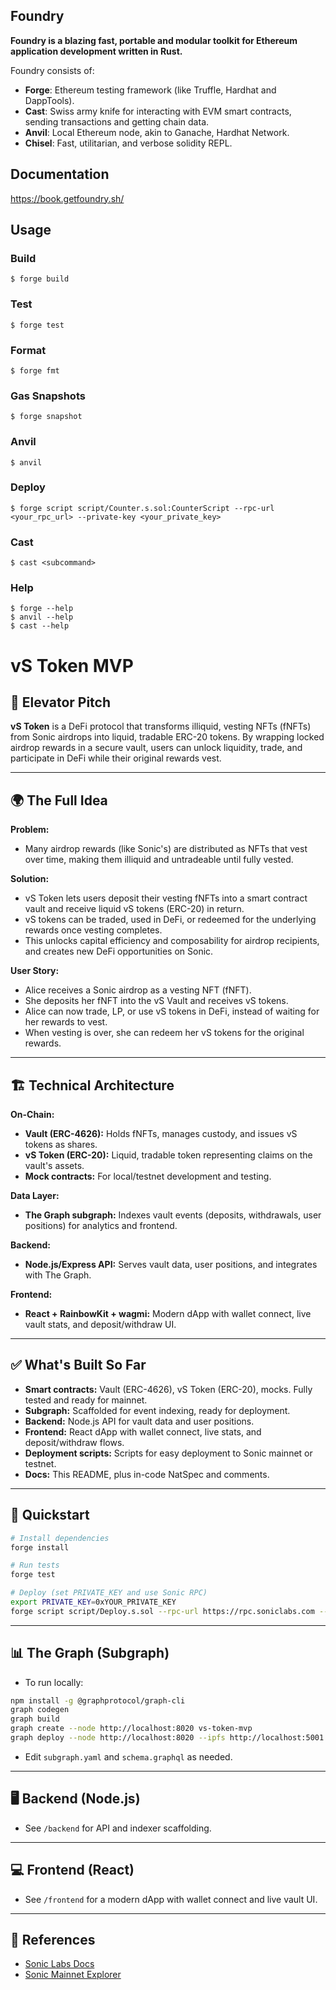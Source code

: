 ## Foundry

**Foundry is a blazing fast, portable and modular toolkit for Ethereum application development written in Rust.**

Foundry consists of:

-   **Forge**: Ethereum testing framework (like Truffle, Hardhat and DappTools).
-   **Cast**: Swiss army knife for interacting with EVM smart contracts, sending transactions and getting chain data.
-   **Anvil**: Local Ethereum node, akin to Ganache, Hardhat Network.
-   **Chisel**: Fast, utilitarian, and verbose solidity REPL.

## Documentation

https://book.getfoundry.sh/

## Usage

### Build

```shell
$ forge build
```

### Test

```shell
$ forge test
```

### Format

```shell
$ forge fmt
```

### Gas Snapshots

```shell
$ forge snapshot
```

### Anvil

```shell
$ anvil
```

### Deploy

```shell
$ forge script script/Counter.s.sol:CounterScript --rpc-url <your_rpc_url> --private-key <your_private_key>
```

### Cast

```shell
$ cast <subcommand>
```

### Help

```shell
$ forge --help
$ anvil --help
$ cast --help
```

# vS Token MVP

## 🚀 Elevator Pitch
**vS Token** is a DeFi protocol that transforms illiquid, vesting NFTs (fNFTs) from Sonic airdrops into liquid, tradable ERC-20 tokens. By wrapping locked airdrop rewards in a secure vault, users can unlock liquidity, trade, and participate in DeFi while their original rewards vest.

---

## 🌍 The Full Idea

**Problem:**
- Many airdrop rewards (like Sonic's) are distributed as NFTs that vest over time, making them illiquid and untradeable until fully vested.

**Solution:**
- vS Token lets users deposit their vesting fNFTs into a smart contract vault and receive liquid vS tokens (ERC-20) in return.
- vS tokens can be traded, used in DeFi, or redeemed for the underlying rewards once vesting completes.
- This unlocks capital efficiency and composability for airdrop recipients, and creates new DeFi opportunities on Sonic.

**User Story:**
- Alice receives a Sonic airdrop as a vesting NFT (fNFT).
- She deposits her fNFT into the vS Vault and receives vS tokens.
- Alice can now trade, LP, or use vS tokens in DeFi, instead of waiting for her rewards to vest.
- When vesting is over, she can redeem her vS tokens for the original rewards.

---

## 🏗️ Technical Architecture

**On-Chain:**
- **Vault (ERC-4626):** Holds fNFTs, manages custody, and issues vS tokens as shares.
- **vS Token (ERC-20):** Liquid, tradable token representing claims on the vault's assets.
- **Mock contracts:** For local/testnet development and testing.

**Data Layer:**
- **The Graph subgraph:** Indexes vault events (deposits, withdrawals, user positions) for analytics and frontend.

**Backend:**
- **Node.js/Express API:** Serves vault data, user positions, and integrates with The Graph.

**Frontend:**
- **React + RainbowKit + wagmi:** Modern dApp with wallet connect, live vault stats, and deposit/withdraw UI.

---

## ✅ What's Built So Far
- **Smart contracts:** Vault (ERC-4626), vS Token (ERC-20), mocks. Fully tested and ready for mainnet.
- **Subgraph:** Scaffolded for event indexing, ready for deployment.
- **Backend:** Node.js API for vault data and user positions.
- **Frontend:** React dApp with wallet connect, live stats, and deposit/withdraw flows.
- **Deployment scripts:** Scripts for easy deployment to Sonic mainnet or testnet.
- **Docs:** This README, plus in-code NatSpec and comments.

---

## 🏁 Quickstart

```sh
# Install dependencies
forge install

# Run tests
forge test

# Deploy (set PRIVATE_KEY and use Sonic RPC)
export PRIVATE_KEY=0xYOUR_PRIVATE_KEY
forge script script/Deploy.s.sol --rpc-url https://rpc.soniclabs.com --broadcast --chain-id 146 --private-key $PRIVATE_KEY
```

---

## 📊 The Graph (Subgraph)
- To run locally:
```sh
npm install -g @graphprotocol/graph-cli
graph codegen
graph build
graph create --node http://localhost:8020 vs-token-mvp
graph deploy --node http://localhost:8020 --ipfs http://localhost:5001 vs-token-mvp
```
- Edit `subgraph.yaml` and `schema.graphql` as needed.

---

## 🖥️ Backend (Node.js)
- See `/backend` for API and indexer scaffolding.

---

## 💻 Frontend (React)
- See `/frontend` for a modern dApp with wallet connect and live vault UI.

---

## 🔗 References
- [Sonic Labs Docs](https://docs.soniclabs.com/)
- [Sonic Mainnet Explorer](https://sonicscan.org)
